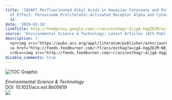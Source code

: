 ```yaml
---
title: '[ASAP] Perfluorinated Alkyl Acids in Hawaiian Cetaceans and Potential Biomarkers
  of Effect: Peroxisome Proliferator-Activated Receptor Alpha and Cytochrome P450
  4A'
date: '2019-02-18'
linkTitle: http://feedproxy.google.com/~r/acs/esthag/~3/jgA-XqgZDJM/acs.est.8b05619
source: 'Environmental Science & Technology: Latest Articles (ACS Publications)'
description: |-
  <p><img src="https://pubs.acs.org/appl/literatum/publisher/achs/journals/content/esthag/0/esthag.ahead-of-print/acs.est.8b05619/20190218/images/medium/es-2018-05619j_0005.gif" alt="TOC Graphic"/></p><div><cite>Environmental Science & Technology</cite></div><div>DOI: 10.1021/acs.est.8b05619</div><div class="feedflare">
  <a href="http://feeds.feedburner.com/~ff/acs/esthag?a=jgA-XqgZDJM:N8j3Ur5hyeE:yIl2AUoC8zA"><img src="http://feeds.feedburner.com/~ff/acs/esthag?d=yIl2AUoC8zA" border="0"></img></a>
  </div><img src="http://feeds.feedburner.com/~r/acs/esthag/~4/jgA-XqgZDJM" height="1" width="1" ...
disable_comments: true
---
```

<p><img src="https://pubs.acs.org/appl/literatum/publisher/achs/journals/content/esthag/0/esthag.ahead-of-print/acs.est.8b05619/20190218/images/medium/es-2018-05619j_0005.gif" alt="TOC Graphic"/></p><div><cite>Environmental Science & Technology</cite></div><div>DOI: 10.1021/acs.est.8b05619</div><div class="feedflare">
<a href="http://feeds.feedburner.com/~ff/acs/esthag?a=jgA-XqgZDJM:N8j3Ur5hyeE:yIl2AUoC8zA"><img src="http://feeds.feedburner.com/~ff/acs/esthag?d=yIl2AUoC8zA" border="0"></img></a>
</div><img src="http://feeds.feedburner.com/~r/acs/esthag/~4/jgA-XqgZDJM" height="1" width="1" ...